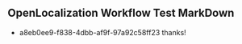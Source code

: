 ## OpenLocalization Workflow Test MarkDown
* a8eb0ee9-f838-4dbb-af9f-97a92c58ff23 thanks!

<!--HONumber=Sep16_HO1-->



